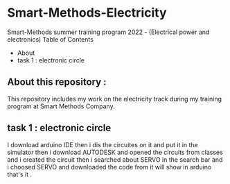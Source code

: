 # Smart-Methods-Electricity
Smart-Methods summer training program 2022 - (Electrical power and electronics)
Table of Contents 
- About 
- task 1 : electronic circle 
## About this repository : 
This repository includes my work on the electricity track during my training program at Smart Methods Company.
## task 1 : electronic circle 
I download arduino IDE then i dis the circuites on it and put it in the simulator then i download AUTODESK and opened the circuits from classes and i created the circuit then i searched about SERVO in the search bar and i choosed SERVO  and downloaded the code from it will show in arduino that's it .
